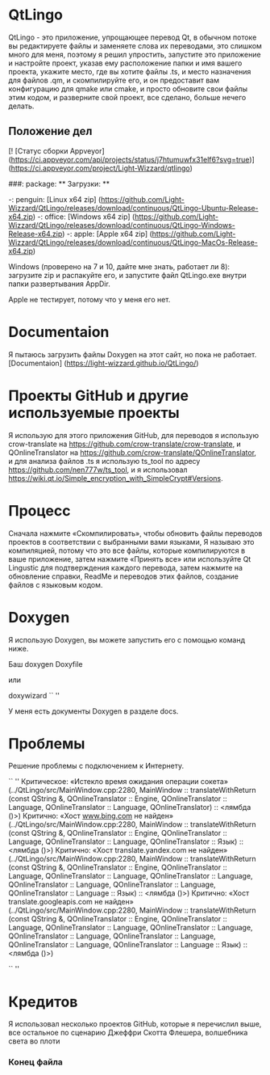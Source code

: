 # QtLingo

QtLingo - это приложение, упрощающее перевод Qt,
в обычном потоке вы редактируете файлы и заменяете слова их переводами,
это слишком много для меня,
поэтому я решил упростить,
запустите это приложение и настройте проект, указав ему расположение папки и имя вашего проекта,
укажите место, где вы хотите файлы .ts,
и место назначения для файлов .qm,
и скомпилируйте его,
и он предоставит вам конфигурацию для qmake или cmake,
и просто обновите свои файлы этим кодом,
и разверните свой проект,
все сделано, больше нечего делать.

## Положение дел

[! [Статус сборки Appveyor] (https://ci.appveyor.com/api/projects/status/j7htumuwfx31elf6?svg=true)] (https://ci.appveyor.com/project/Light-Wizzard/qtlingo)

###: package: ** Загрузки: **

-: penguin: [Linux x64 zip] (https://github.com/Light-Wizzard/QtLingo/releases/download/continuous/QtLingo-Ubuntu-Release-x64.zip)
-: office: [Windows x64 zip] (https://github.com/Light-Wizzard/QtLingo/releases/download/continuous/QtLingo-Windows-Release-x64.zip)
-: apple: [Apple x64 zip] (https://github.com/Light-Wizzard/QtLingo/releases/download/continuous/QtLingo-MacOs-Release-x64.zip)

Windows (проверено на 7 и 10, дайте мне знать, работает ли 8): загрузите zip и распакуйте его,
и запустите файл QtLingo.exe внутри папки развертывания AppDir.

Apple не тестирует, потому что у меня его нет.

# Documentaion

Я пытаюсь загрузить файлы Doxygen на этот сайт, но пока не работает.
[Documentaion] (https://light-wizzard.github.io/QtLingo/)

# Проекты GitHub и другие используемые проекты

Я использую для этого приложения GitHub,
для переводов я использую crow-translate на https://github.com/crow-translate/crow-translate,
и QOnlineTranslator на https://github.com/crow-translate/QOnlineTranslator,
и для анализа файлов .ts я использую ts_tool по адресу https://github.com/nen777w/ts_tool,
и я использовал https://wiki.qt.io/Simple_encryption_with_SimpleCrypt#Versions.

# Процесс

Сначала нажмите «Скомпилировать», чтобы обновить файлы переводов проектов в соответствии с выбранными вами языками,
Я называю это компиляцией, потому что это все файлы, которые компилируются в ваше приложение,
затем нажмите «Принять все» или используйте Qt Lingustic для подтверждения каждого перевода,
затем нажмите на обновление справки, ReadMe и переводов этих файлов,
создание файлов с языковым кодом.

# Doxygen

Я использую Doxygen, вы можете запустить его с помощью команд ниже.

Баш
doxygen Doxyfile

или

doxywizard
`` ''

У меня есть документы Doxygen в разделе docs.

# Проблемы

Решение проблемы с подключением к Интернету.

`` ''
Критическое: «Истекло время ожидания операции сокета» (../QtLingo/src/MainWindow.cpp:2280, MainWindow :: translateWithReturn (const QString &, QOnlineTranslator :: Engine, QOnlineTranslator :: Language, QOnlineTranslator :: Language, QOnlineTranslator) :: <лямбда ()>)
Критично: «Хост www.bing.com не найден» (../QtLingo/src/MainWindow.cpp:2280, MainWindow :: translateWithReturn (const QString &, QOnlineTranslator :: Engine, QOnlineTranslator :: Language, QOnlineTranslator :: Language, QOnlineTranslator :: Язык) :: <лямбда ()>)
Критично: «Хост translate.yandex.com не найден» (../QtLingo/src/MainWindow.cpp:2280, MainWindow :: translateWithReturn (const QString &, QOnlineTranslator :: Engine, QOnlineTranslator :: Language, QOnlineTranslator :: Language, QOnlineTranslator :: Language, QOnlineTranslator :: Language, QOnlineTranslator :: Language, QOnlineTranslator :: Language :: Язык) :: <лямбда ()>)
Критично: «Хост translate.googleapis.com не найден» (../QtLingo/src/MainWindow.cpp:2280, MainWindow :: translateWithReturn (const QString &, QOnlineTranslator :: Engine, QOnlineTranslator :: Language, QOnlineTranslator :: Language, QOnlineTranslator :: Language, QOnlineTranslator :: Language, QOnlineTranslator :: Language, QOnlineTranslator :: Language, QOnlineTranslator :: Language :: Язык) :: <лямбда ()>)

`` ''

# Кредитов

Я использовал несколько проектов GitHub, которые я перечислил выше, все остальное
по сценарию Джеффри Скотта Флешера, волшебника света во плоти

### Конец файла